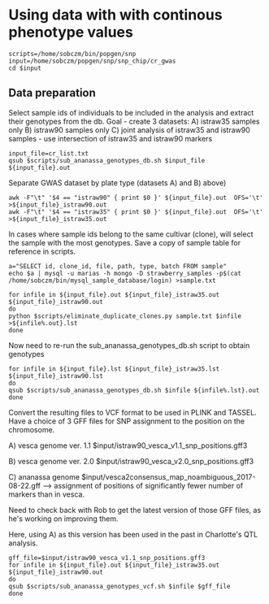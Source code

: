 # Using data with with continous phenotype values
```
scripts=/home/sobczm/bin/popgen/snp
input=/home/sobczm/popgen/snp/snp_chip/cr_gwas
cd $input
```
## Data preparation
Select sample ids of individuals to be included in the analysis and extract their
genotypes from the db. 
Goal - create 3 datasets:
A) istraw35 samples only
B) istraw90 samples only
C) joint analysis of istraw35 and istraw90 samples - use intersection of istraw35 and istraw90 markers
```
input_file=cr_list.txt
qsub $scripts/sub_ananassa_genotypes_db.sh $input_file ${input_file}.out
```
Separate GWAS dataset by plate type (datasets A) and B) above)
```
awk -F"\t" '$4 == "istraw90" { print $0 }' ${input_file}.out  OFS='\t' >${input_file}_istraw90.out
awk -F"\t" '$4 == "istraw35" { print $0 }' ${input_file}.out  OFS='\t' >${input_file}_istraw35.out
```
In cases where sample ids belong to the same cultivar (clone), will select the sample with the most genotypes.
Save a copy of sample table for reference in scripts.
```
a="SELECT id, clone_id, file, path, type, batch FROM sample"
echo $a | mysql -u marias -h mongo -D strawberry_samples -p$(cat /home/sobczm/bin/mysql_sample_database/login) >sample.txt
```
```
for infile in ${input_file}.out ${input_file}_istraw35.out ${input_file}_istraw90.out
do
python $scripts/eliminate_duplicate_clones.py sample.txt $infile >${infile%.out}.lst
done
```
Now need to re-run the sub_ananassa_genotypes_db.sh script to obtain genotypes
```
for infile in ${input_file}.lst ${input_file}_istraw35.lst ${input_file}_istraw90.lst
do
qsub $scripts/sub_ananassa_genotypes_db.sh $infile ${infile%.lst}.out
done
```

Convert the resulting files to VCF format to be used in PLINK and TASSEL.
Have a choice of 3 GFF files for SNP assignment to the position on the chromosome.

A) vesca genome ver. 1.1 $input/istraw90_vesca_v1.1_snp_positions.gff3

B) vesca genome ver. 2.0 $input/istraw90_vesca_v2.0_snp_positions.gff3

C) ananassa genome $input/vesca2consensus_map_noambiguous_2017-08-22.gff --> assignment of positions of significantly fewer number of markers than in vesca.

Need to check back with Rob to get the latest version of those GFF files, as he's working
on improving them. 

Here, using A) as this version has been used in the past in Charlotte's QTL analysis.
```
gff_file=$input/istraw90_vesca_v1.1_snp_positions.gff3
for infile in ${input_file}.out ${input_file}_istraw35.out ${input_file}_istraw90.out
do
qsub $scripts/sub_ananassa_genotypes_vcf.sh $infile $gff_file
done

```